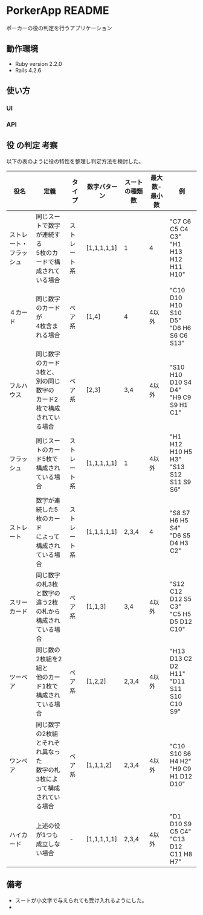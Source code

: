 # PorkerApp README

ポーカーの役の判定を行うアプリケーション

## 動作環境
* Ruby version 2.2.0
* Rails 4.2.6

## 使い方
### UI

### API


## 役 の判定 考察

以下の表のように役の特性を整理し判定方法を検討した。

|役名|定義|タイプ|数字パターン|スートの種類数|最大数-最小数|例|
|---|---|---|---|---|---|---|
|ストレート・フラッシュ|同じスートで数字が連続する<br>5枚のカードで構成されている場合|ストレート系|[1,1,1,1,1]|1|4|"C7 C6 C5 C4 C3"<br>"H1 H13 H12 H11 H10"|
|４カード|同じ数字のカードが<br>4枚含まれる場合|ペア系|[1,4]|4|4以外|"C10 D10 H10 S10 D5"<br>"D6 H6 S6 C6 S13"|
|フルハウス|同じ数字のカード3枚と、別の同じ数字の<br>カード2枚で構成されている場合|ペア系|[2,3]|3,4|4以外|"S10 H10 D10 S4 D4"<br>"H9 C9 S9 H1 C1"|
|フラッシュ|同じスートのカード5枚で<br>構成されている場合|ストレート系|[1,1,1,1,1]|1|4以外|"H1 H12 H10 H5 H3"<br>"S13 S12 S11 S9 S6"|
|ストレート|数字が連続した5枚のカード<br>によって構成されている場合|ストレート系|[1,1,1,1,1]|2,3,4|4|"S8 S7 H6 H5 S4"<br>"D6 S5 D4 H3 C2"|
|スリーカード|同じ数字の札3枚と数字の<br>違う2枚の札から構成されている場合|ペア系|[1,1,3]|3,4|4以外|"S12 C12 D12 S5 C3"<br>"C5 H5 D5 D12 C10"|
|ツーペア|同じ数の2枚組を2組と<br>他のカード1枚で構成されている場合|ペア系|[1,2,2]|2,3,4|4以外|"H13 D13 C2 D2 H11"<br>"D11 S11 S10 C10 S9"|
|ワンペア|同じ数字の2枚組とそれぞれ異なった<br>数字の札3枚によって構成されている場合|ペア系|[1,1,1,2]|2,3,4|4以外|"C10 S10 S6 H4 H2"<br>"H9 C9 H1 D12 D10"|
|ハイカード|上述の役が1つも<br>成立しない場合|-|[1,1,1,1,1]|2,3,4|4以外|"D1 D10 S9 C5 C4"<br>"C13 D12 C11 H8 H7"|


## 備考
- スートが小文字で与えられても受け入れるようにした。
-

